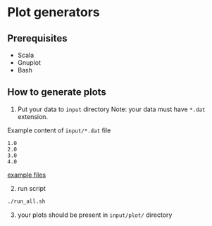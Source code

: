 # Plot generators

## Prerequisites
* Scala
* Gnuplot
* Bash

## How to generate plots

1. Put your data to `input` directory
Note: your data must have `*.dat` extension.

Example content of `input/*.dat` file
```
1.0
2.0
3.0
4.0
```

[example files](example_input)

2. run script

```bash
./run_all.sh
```

3. your plots should be present in `input/plot/` directory
